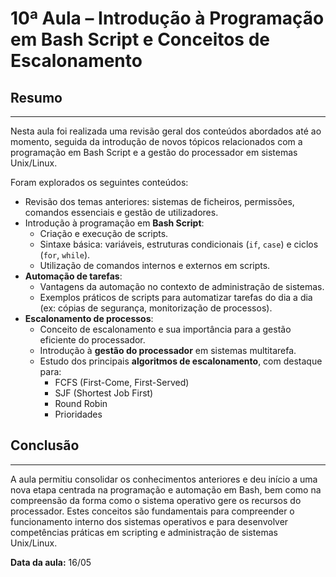 # 10ª Aula – Introdução à Programação em Bash Script e Conceitos de Escalonamento

## Resumo

---

Nesta aula foi realizada uma revisão geral dos conteúdos abordados até ao momento, seguida da introdução de novos tópicos relacionados com a programação em Bash Script e a gestão do processador em sistemas Unix/Linux.

Foram explorados os seguintes conteúdos:

- Revisão dos temas anteriores: sistemas de ficheiros, permissões, comandos essenciais e gestão de utilizadores.
- Introdução à programação em **Bash Script**:
  - Criação e execução de scripts.
  - Sintaxe básica: variáveis, estruturas condicionais (`if`, `case`) e ciclos (`for`, `while`).
  - Utilização de comandos internos e externos em scripts.
- **Automação de tarefas**:
  - Vantagens da automação no contexto de administração de sistemas.
  - Exemplos práticos de scripts para automatizar tarefas do dia a dia (ex: cópias de segurança, monitorização de processos).
- **Escalonamento de processos**:
  - Conceito de escalonamento e sua importância para a gestão eficiente do processador.
  - Introdução à **gestão do processador** em sistemas multitarefa.
  - Estudo dos principais **algoritmos de escalonamento**, com destaque para:
    - FCFS (First-Come, First-Served)
    - SJF (Shortest Job First)
    - Round Robin
    - Prioridades

## Conclusão

---

A aula permitiu consolidar os conhecimentos anteriores e deu início a uma nova etapa centrada na programação e automação em Bash, bem como na compreensão da forma como o sistema operativo gere os recursos do processador. Estes conceitos são fundamentais para compreender o funcionamento interno dos sistemas operativos e para desenvolver competências práticas em scripting e administração de sistemas Unix/Linux.

**Data da aula:** 16/05
